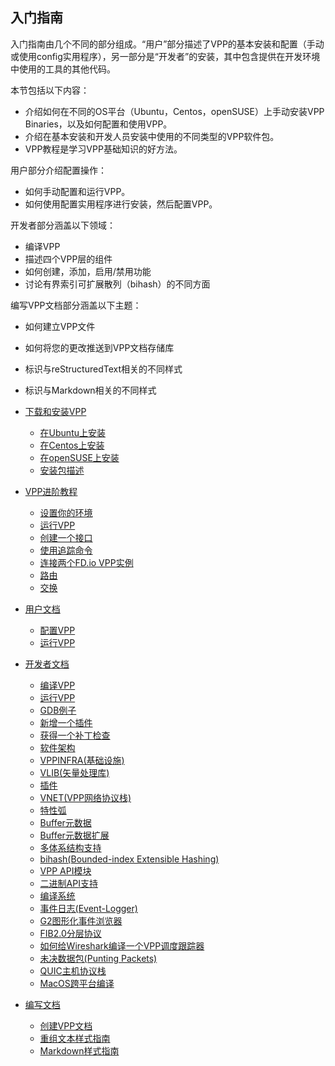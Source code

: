 ## 入门指南
入门指南由几个不同的部分组成。“用户”部分描述了VPP的基本安装和配置（手动或使用config实用程序），另一部分是“开发者”的安装，其中包含提供在开发环境中使用的工具的其他代码。

本节包括以下内容：
* 介绍如何在不同的OS平台（Ubuntu，Centos，openSUSE）上手动安装VPP Binaries，以及如何配置和使用VPP。
* 介绍在基本安装和开发人员安装中使用的不同类型的VPP软件包。
* VPP教程是学习VPP基础知识的好方法。

用户部分介绍配置操作：
* 如何手动配置和运行VPP。
* 如何使用配置实用程序进行安装，然后配置VPP。

开发者部分涵盖以下领域：
* 编译VPP
* 描述四个VPP层的组件
* 如何创建，添加，启用/禁用功能
* 讨论有界索引可扩展散列（bihash）的不同方面

编写VPP文档部分涵盖以下主题：
* 如何建立VPP文件
* 如何将您的更改推送到VPP文档存储库
* 标识与reStructuredText相关的不同样式
* 标识与Markdown相关的不同样式

* [下载和安装VPP]()
  - [在Ubuntu上安装]()
  - [在Centos上安装]()
  - [在openSUSE上安装]()
  - [安装包描述]()
* [VPP进阶教程]()
  - [设置你的环境]()
  - [运行VPP]()
  - [创建一个接口]()
  - [使用追踪命令]()
  - [连接两个FD.io VPP实例]()
  - [路由]()
  - [交换]()
* [用户文档]()
  - [配置VPP]()
  - [运行VPP]()
* [开发者文档]()
  - [编译VPP]()
  - [运行VPP]()
  - [GDB例子]()
  - [新增一个插件]()
  - [获得一个补丁检查]()
  - [软件架构]()
  - [VPPINFRA(基础设施)]()
  - [VLIB(矢量处理库)]()
  - [插件]()
  - [VNET(VPP网络协议栈)]()
  - [特性弧]()
  - [Buffer元数据]()
  - [Buffer元数据扩展]()
  - [多体系结构支持]()
  - [bihash(Bounded-index Extensible Hashing)]()
  - [VPP API模块]()
  - [二进制API支持]()
  - [编译系统]()
  - [事件日志(Event-Logger)]()
  - [G2图形化事件浏览器]()
  - [FIB2.0分层协议](https://github.com/penybai/vpp-docs/blob/master/Getting-Started/For-Developers/FIB-2_0-Hierarchical-Protocol-Independent/FIB-2_0-Hierarchical-Protocol-Independent.md)
  - [如何给Wireshark编译一个VPP调度跟踪器]()
  - [未决数据包(Punting Packets)](https://github.com/penybai/vpp-docs/blob/master/Getting-Started/For-Developers/Punting-Packets/Punting-Packets.md)
  - [QUIC主机协议栈]()
  - [MacOS跨平台编译]()
* [编写文档](https://github.com/penybai/vpp-docs/blob/master/Writting-Documents.md)
  - [创建VPP文档]()
  - [重组文本样式指南]()
  - [Markdown样式指南]()